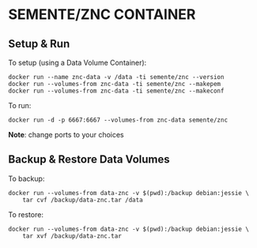 # SEMENTE/ZNC CONTAINER

## Setup & Run

To setup (using a Data Volume Container):

    docker run --name znc-data -v /data -ti semente/znc --version
    docker run --volumes-from znc-data -ti semente/znc --makepem
    docker run --volumes-from znc-data -ti semente/znc --makeconf

To run:

    docker run -d -p 6667:6667 --volumes-from znc-data semente/znc

**Note**: change ports to your choices


## Backup & Restore Data Volumes

To backup:

    docker run --volumes-from data-znc -v $(pwd):/backup debian:jessie \
        tar cvf /backup/data-znc.tar /data

To restore:

    docker run --volumes-from data-znc -v $(pwd):/backup debian:jessie \
        tar xvf /backup/data-znc.tar
